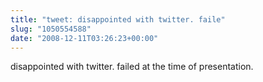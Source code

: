 ```yaml
---
title: "tweet: disappointed with twitter. faile"
slug: "1050554588"
date: "2008-12-11T03:26:23+00:00"
---
```

disappointed with twitter. failed at the time of presentation.